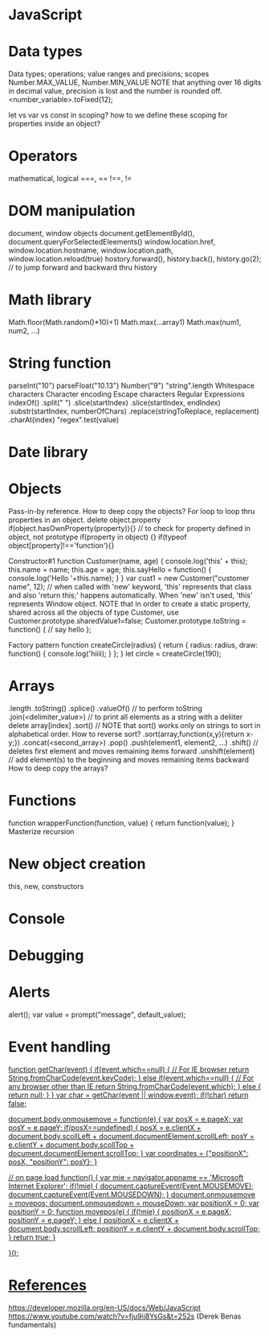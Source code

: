# JavaScript

# Data types
Data types; operations; value ranges and precisions; scopes
Number.MAX_VALUE, Number.MIN_VALUE
NOTE that anything over 16 digits in decimal value, precision is lost and the number is rounded off.
<number_variable>.toFixed(12);

let vs var vs const in scoping? how to we define these scoping for properties inside an object?

# Operators
mathematical, logical
===, ==
!==, !=

# DOM manipulation
document, window objects
document.getElementById(), document.queryForSelectedEleements()
window.location.href, window.location.hostname, window.location.path, window.location.reload(true)
hostory.forward(), history.back(), history.go(2); // to jump forward and backward thru history

# Math library
Math.floor(Math.random()*10)+1)
Math.max(...array1)
Math.max(num1, num2, ...)

# String function
parseInt("10")
parseFloat("10.13")
Number("9")
"string".length
Whitespace characters
Character encoding
Escape characters
Regular Expressions
indexOf()
.split(" ")
.slice(startIndex)
.slice(startIndex, endIndex)
.substr(startIndex, numberOfChars)
.replace(stringToReplace, replacement)
.charAt(index)
"regex".test(value)


# Date library

# Objects
Pass-in-by reference.  How to deep copy the objects?
For loop to loop thru properties in an object.
delete object.property
if(object.hasOwnProperty(property)){} // to check for property defined in object, not prototype
if(property in object) {}
if(typeof object[property]!=='function'){}

Constructor#1
function Customer(name, age) {
  console.log('this' + this);
  this.name = name;
  this.age = age;
  this.sayHello = function() {
    console.log('Hello '+this.name);
  }
}
var cust1 = new Customer("customer name", 12); // when called with 'new' keyword, 'this' represents that class and also 'return this;' happens automatically. When 'new' isn't used, 'this' represents Window object.
NOTE that in order to create a static property, shared across all the objects of type Customer, use Customer.prototype.sharedValue1=false;
Customer.prototype.toString = function() { // say hello };

Factory pattern
function createCircle(radius) {
  return {
    radius: radius,
    draw: function() {
      console.log('hiiii);
    }
  };
}
let circle = createCircle(190);


# Arrays
.length
.toString()
.splice()
.valueOf() // to perform toString
.join(<delimiter_value>) // to print all elements as a string with a deliiter
delete array[index]
.sort() // NOTE that sort() works only on strings to sort in alphabetical order. How to reverse sort?
.sort(array,function(x,y){return x-y;})
.concat(<second_array>)
.pop()
.push(element1, element2, ...)
.shift() // deletes first element and moves remaining items forward
.unshift(element) // add element(s) to the beginning and moves remaining items backward
How to deep copy the arrays?

# Functions
function wrapperFunction(function, value) {
  return function(value);
}
Masterize recursion

# New object creation
this, new, constructors

# Console

# Debugging

# Alerts
alert();
var value = prompt("message", default_value);

# Event handling
<a href="JavaScript:void(0)" />
function getChar(event) {
  if(event.which==null) { // For IE browser
    return String.fromCharCode(event.keyCode);
  } else if(event.which==null) { // For any browser other than IE
    return String.fromCharCode(event.which);
  } else {
    return null;
  }
}
var char = getChar(event || window.event); if(!char) return false;

document.body.onmousemove = function(e) {
  var posX = e.pageX;
  var posY = e.pageY;
  if(posX==undefined) {
    posX = e.clientX + document.body.scollLeft + document.documentElement.scrollLeft;
    posY = e.clientY + document.body.scollTop + document.documentElement.scrollTop;
  }
  var coordinates = {"positionX": posX, "positionY": posY};
}

// on page load
function() {
  var mie = navigator.appname == 'Microsoft Internet Explorer';
  if(!mie) {
    document.captureEvent(Event.MOUSEMOVE);
    document.captureEvent(Event.MOUSEDOWN);
  }
  document.onmousemove = movepos;
  document.onmousedown = mouseDown;
  var positionX = 0;
  var positionY = 0;
  function movepos(e) {
    if(!mie) {
      positionX = e.pageX;
      positionY = e.pageY;
    } else {
      positionX = e.clientX + document.body.scrollLeft;
      positionY = e.clientY + document.body.scrollTop;
    }
    return true;
  }

}();

# References
https://developer.mozilla.org/en-US/docs/Web/JavaScript
https://www.youtube.com/watch?v=fju9ii8YsGs&t=252s (Derek Benas fundamentals)
